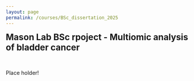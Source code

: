 ```yaml
---
layout: page
permalink: /courses/BSc_dissertation_2025
---
```

<span style="font-size:1.6em;">**Mason Lab BSc rpoject - Multiomic analysis of bladder cancer**</span><br/>

<br/>
<p align="justify">
Place holder!<br/>
</p>
